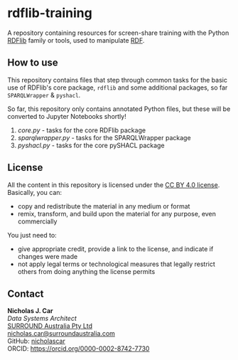 # rdflib-training
A repository containing resources for screen-share training with the Python [RDFlib](https://github.com/RDFLib/rdflib) family or tools, used to manipulate [RDF](https://www.w3.org/RDF/).

## How to use
This repository contains files that step through common tasks for the basic use of RDFlib's core package, `rdflib` and some additional packages, so far `SPARQLWrapper` & `pyshacl`.

So far, this repository only contains annotated Python files, but these will be converted to Jupyter Notebooks shortly!

1. *core.py* - tasks for the core RDFlib package
2. *sparqlwrapper.py* - tasks for the SPARQLWrapper package
3. *pyshacl.py* - tasks for the core pySHACL package


## License
All the content in this repository is licensed under the [CC BY 4.0 license](https://creativecommons.org/licenses/by/4.0/). Basically, you can:

* copy and redistribute the material in any medium or format 
* remix, transform, and build upon the material for any purpose, even commercially

You just need to:

* give appropriate credit, provide a link to the license, and indicate if changes were made
* not apply legal terms or technological measures that legally restrict others from doing anything the license permits


## Contact
**Nicholas J. Car**  
*Data Systems Architect*  
[SURROUND Australia Pty Ltd](https://surroundaustralia.com)  
<nicholas.car@surroundaustralia.com>  
GitHub: [nicholascar](https://github.com/nicholascar)  
ORCID: <https://orcid.org/0000-0002-8742-7730>  
